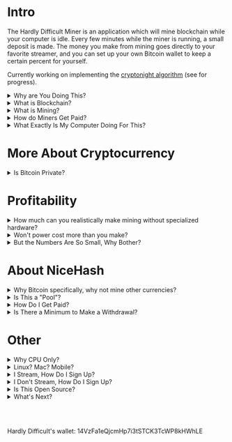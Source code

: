 
# Intro

The Hardly Difficult Miner is an application which will mine blockchain while your computer is idle.  Every few minutes while the miner is running, a small deposit is made. The money you make from mining goes directly to your favorite streamer, and you can set up your own Bitcoin wallet to keep a certain percent for yourself.


Currently working on implementing the [cryptonight algorithm](cryptonight.md) (see for progress).  

<details><summary>Why are You Doing This?</summary>

Streamers, like myself, depend on generous support from viewers in order to make a living. This program offers just another way of helping your favorite streamers make it.  It may be particularly compelling for those that are not able to financially support today, this is like watching ads for bits... but it simply runs in the background.

<hr></details><details><summary>What is Blockchain?</summary>

A blockchain is a trusted history.  A set of events, commonly transactions, are grouped together into a block.  That block is secured by miners and attached to the previous block, forming a chain all the way back to the very first transaction.

<hr></details><details><summary>What is Mining?</summary>

Mining is the process where the miner confirms a block is valid and then spends significant computer resources in order to secure it.  This process involves calculating a hash code that meets specific criteria.  The only way to achieve this is by guess and check, making the required hash code something which is difficult (i.e. slow) to calculate but easy (fast) to confirm.

<hr></details><details><summary>How do Miners Get Paid?</summary>

Normally, miners are paid only when they successfully add a new block to the chain.  Only one miner can do this at a time, which means every other miner working on that block has wasted their time, getting nothing in return unless they submit first.  This is commonly referred to as 'winning the lottery'.

We are using the NiceHash marketplace which pays for the work you do, not for winning the lottery.  This creates a consistent payout effectively by the hour.  Miners are buying computer time from people like you, hoping to win the lottery.

<hr></details><details><summary>What Exactly Is My Computer Doing For This?</summary>

This mining application uses just a single algorithm at the moment.  It will consume as much CPU as you allow it (defaulting at 1 thread).  There is a little bandwidth consumed but no memory used in the process.

<hr></details>

# More About Cryptocurrency

<details><summary>Is Bitcoin Private?</summary>

No.  Bitcoin is a history of transactions.  In order to confirm someone's account standing, you can walk the history to make sure they have the money they claim.  This means that the history is open for anyone to view.  

There are cryptocurrencies looking to create more private options.

<hr></details>

# Profitability

<details><summary>How much can you realistically make mining without specialized hardware?</summary>

My computer generates almost $10 / month at the moment, mining with just the CPU.

There are many different algorithms used in blockchain mining.  Some run well on GPU, others on specialized hardware (ASICS) specific to mining, and the one that this program is using runs best on a CPU (the [CryptoNight algorithm](https://en.bitcoin.it/wiki/CryptoNight)).

Here is a [calculator from NiceHash](https://www.nicehash.com/profitability-calculator), which includes estimated power cost.  

<hr></details><details><summary>Won't power cost more than you make?</summary>

Yea, but your mom pays for that.  Kappa.

For most, no.  Others, yes.  It depends on your hardware and where you live.  You can check the [calculator from NiceHash](https://www.nicehash.com/profitability-calculator) (note this app uses CPU only) if you know how much you pay for power.  For my machine/where I live, power costs about 10% of the earnings.

This application aims to limit how much power is consumed.  You can choose the number of threads, e.g. if you limit this to 1 your machine will not heat up.

<hr></details><details><summary>But the Numbers Are So Small, Why Bother?</summary>

If a few join in, this can really add up quicker than you may think.  For example, let's assume that everyone running the miner keeps it at 1 thread so their systems are never over loaded and run the miner for about 12 hours (some will do much more, others less).

```
My machine (i7-4790k) running 1 thread (which is 12% total CPU) pays about $.11 / day.
If running 12 hours/day: $.055 / day (equivalent to watching one ad for bits)
Per month: $1.65 on average per user or $100/month for a streamer with 60 supporters.
```

If that same machine ran 100%, it would be about $0.33 / day or $9.90 / month.  This is more support for the streamer than a paid subscription.

<hr></details>

# About NiceHash

<details><summary>Why Bitcoin specifically, why not mine other currencies?</summary>

We are.  NiceHash pays in Bitcoin for the work completed, but that work may include mining any blockchain (e.g. Bitcoin or zCash).

<hr></details><details><summary>Is This a "Pool"?</summary>

No, NiceHash is a marketplace, not a standard "pool".  The difference is NiceHash will pay for the work that you do, while a pool distributes winnings when someone in the pool wins the lottery.


<hr></details><details><summary>How Do I Get Paid?</summary>

There is no sign-up required for NiceHash.  All you need is a Bitcoin wallet address.  I recommend Coinbase.com.

If you are mining for your own wallet, or you are a streamer others are mining for, every few seconds a tiny deposit is made into a NiceHash account shown on the [dashboard](https://www.nicehash.com/miner/14VzFa1eQjcmHp7i3tSTCK3TcWP8kHWhLE) (just replace the end with your wallet).

Once you reach the minimum, it transfers from the NiceHash account to your wallet.  This happens once per day, if you don't meet the minimum yet it carries over to the next until you do.

If you use a NiceHash wallet (instead of something like coinbase), then there is another minimum to reach and the only withdrawal option is to transfer it to an external wallet such as coinbase.

<hr></details><details><summary>Is There a Minimum to Make a Withdrawal?</summary>

Yes.  About $60 if you use a standard bitcoin wallet, ~$15 with a NiceHash wallet.  The transaction fees work out in your favor if you use an external wallet, such as coinbase... but hitting that minimum may take some time.

Every transaction along the way includes a transaction fee.  

To go from coinbase to cash, you can:

 - Deposit to a Bank Account for 1.49%.
 - Deposit to Paypal for 3.49%. 

<hr></details>



# Other

<details><summary>Why CPU Only?</summary>

We could add GPU support if there is interest in this.  It adds a fair bit of complexity, in order to do this well.

Mining with the CPU only is safe.  If you keep the thread count down (it defaults to 1), it will not impact other things running - like a Twitch stream or the game your playing.  Using the GPU to mine may cause your machine to lag.

You may consider getting the NiceHash client instead, this supports GPU mining and may generate more revenue ($50-$100/mo for one computer with a good GPU is possible).  The downside is that it is a resource hog always running at 100%, not to be run while using the machine for anything else and power costs will be higher.

<hr></details><details><summary>Linux? Mac? Mobile?</summary>

It's possible, but not yet.

<hr></details><details><summary>I Stream, How Do I Sign Up?</summary>

If you're a Twitch affiliate, just let me know you're interested (others, see below).  We'll add you to a list of streamers that users can choose from... and create a download link which defaults to sending 99% of the profits to you, and the other 1% to me. 

I'm still working on a few core features, and the ui.  It'll be some time before it would be ready to ask the masses to install.

<hr></details><details><summary>I Don't Stream, How Do I Sign Up?</summary>

I'm hoping to set this up so that it's easily configurable.  If you wanted to used this as a fundraiser to go towards charity, for a group of friends, another company, whatever... Let's do it!  Basically I'll post instructions on how to reconfigure the settings so you can post a zip with your wallets instead of streamers.  

You can add one or many wallets. But, like with streamers, 1% will go to my wallet. Let me know if there's anything specific you need.  

<hr></details><details><summary>Is This Open Source?</summary>

Yes.

<hr></details><details><summary>What's Next?</summary>

If things continue to go well, after building this application most of it will be reused to create a Unity asset store package.  This could be a great alternative to watching ads as way to support developers of free-to-play games.

<hr></details>

<br><br>

Hardly Difficult's wallet: 14VzFa1eQjcmHp7i3tSTCK3TcWP8kHWhLE